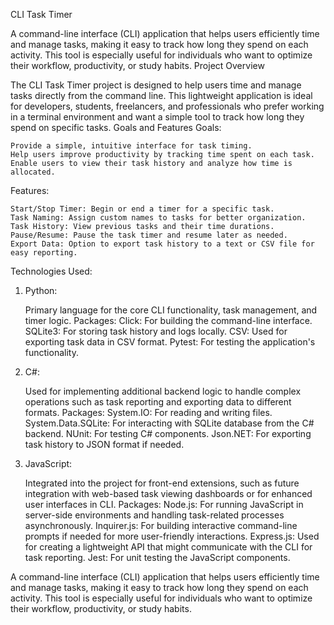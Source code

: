 CLI Task Timer

A command-line interface (CLI) application that helps users efficiently time and manage tasks, making it easy to track how long they spend on each activity. This tool is especially useful for individuals who want to optimize their workflow, productivity, or study habits.
Project Overview

The CLI Task Timer project is designed to help users time and manage tasks directly from the command line. This lightweight application is ideal for developers, students, freelancers, and professionals who prefer working in a terminal environment and want a simple tool to track how long they spend on specific tasks.
Goals and Features
Goals:

    Provide a simple, intuitive interface for task timing.
    Help users improve productivity by tracking time spent on each task.
    Enable users to view their task history and analyze how time is allocated.

Features:

    Start/Stop Timer: Begin or end a timer for a specific task.
    Task Naming: Assign custom names to tasks for better organization.
    Task History: View previous tasks and their time durations.
    Pause/Resume: Pause the task timer and resume later as needed.
    Export Data: Option to export task history to a text or CSV file for easy reporting.

Technologies Used:

1. Python:

    Primary language for the core CLI functionality, task management, and timer logic.
    Packages:
        Click: For building the command-line interface.
        SQLite3: For storing task history and logs locally.
        CSV: Used for exporting task data in CSV format.
        Pytest: For testing the application's functionality.

2. C#:

    Used for implementing additional backend logic to handle complex operations such as task reporting and exporting data to different formats.
    Packages:
        System.IO: For reading and writing files.
        System.Data.SQLite: For interacting with SQLite database from the C# backend.
        NUnit: For testing C# components.
        Json.NET: For exporting task history to JSON format if needed.

3. JavaScript:

    Integrated into the project for front-end extensions, such as future integration with web-based task viewing dashboards or for enhanced user interfaces in CLI.
    Packages:
        Node.js: For running JavaScript in server-side environments and handling task-related processes asynchronously.
        Inquirer.js: For building interactive command-line prompts if needed for more user-friendly interactions.
        Express.js: Used for creating a lightweight API that might communicate with the CLI for task reporting.
        Jest: For unit testing the JavaScript components.

    
A command-line interface (CLI) application that helps users efficiently time and manage tasks, making it easy to track how long they spend on each activity. This tool is especially useful for individuals who want to optimize their workflow, productivity, or study habits.
